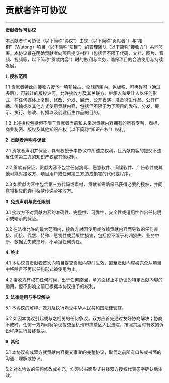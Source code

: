 # 贡献者许可协议

---

**贡献者许可协议**

本贡献者许可协议（以下简称“协议”）由您（以下简称“贡献者”）与“梧桐”（Wutong）项目（以下简称“项目”）的管理团队（以下简称“接收方”）共同签署。本协议旨在明确贡献者向项目提交材料（包括但不限于代码、文档、图片、音频、视频等，以下简称“贡献内容”）时的权利与义务，确保项目的合法使用与持续发展。

**1. 授权范围**

1.1 贡献者特此向接收方授予一项非独占、全球范围内、免版税、可再许可（通过多层）、可转让的版权许可，允许接收方及其关联方、继承人和受让人以任何形式、在任何媒体上复制、修改、分发、展示、公开表演、准备衍生作品、公开广播、传输或以其他方式使用贡献内容，包括但不限于为了项目的发布、分发、展示、执行、修改、传播以及创建衍生作品的目的。

1.2 上述授权包括但不限于贡献者当前和未来对贡献内容拥有的所有专利、商标、商业秘密、版权及其他知识产权（以下简称“知识产权”）权利。

**2. 贡献者声明与保证**

2.1 贡献者声明并保证，其有权授予本协议中所述之权利，且贡献内容的提交不违反任何第三方的知识产权或其他权利。

2.2 贡献者保证，贡献内容不包含任何病毒、恶意软件、间谍软件、广告软件或其他可能对接收方、项目用户或任何第三方造成损害的代码或程序。

2.3 如贡献内容中包含第三方代码或素材，贡献者需确保已获得必要的授权，并同意将相应的许可条款传递至接收方。

**3. 免责声明与责任限制**

3.1 接收方不对贡献内容的准确性、完整性、可靠性、安全性或适用性作出任何明示或暗示的保证。

3.2 在法律允许的最大范围内，接收方对因使用或依赖贡献内容而导致的任何直接、间接、偶然、特殊、惩罚性或后果性损害，包括但不限于利润损失、业务中断、数据丢失或损坏，不承担任何责任。

**4. 终止**

4.1 本协议自贡献者首次向项目提交贡献内容时生效，直至贡献内容被完全从项目中移除且不再以任何形式被使用为止。

4.2 接收方有权在任何时候，出于任何原因，单方面终止本协议对特定贡献内容的适用，但不影响之前已根据本协议授予的权利。

**5. 法律适用与争议解决**

5.1 本协议的解释、效力及执行均受中华人民共和国法律管辖。

5.2 如因本协议引起或与之相关的任何争议，双方应首先通过友好协商解决；协商不成时，任何一方均可将争议提交至杭州市拱墅区人民法院，按照其届时有效的诉讼程序进行最终裁决。

**6. 其他**

6.1 本协议构成双方就贡献内容提交事宜的完整协议，取代之前所有口头或书面的沟通、理解或协议。

6.2 对本协议的任何修改或补充，均须以书面形式并经双方授权代表签字确认后生效。